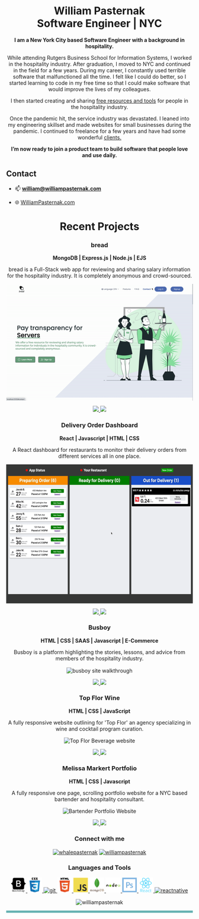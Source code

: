 <div align = 'center'>
    <h1> William Pasternak <br> Software Engineer | NYC </h1>
    <p><strong>I am a New York City based Software Engineer with a background in hospitality.</strong></p>
</div>

<div align = 'center'>
While attending Rutgers Business School for Information Systems, I worked in the hospitality industry. After graduation, I moved to NYC and continued in the field for a few years. During my career, I constantly used terrible software that malfunctioned all the time. I felt like I could do better, so I started learning to code in my free time so that I could make software that would improve the lives of my colleagues.

I then started creating and sharing [free resources and tools](http://www.onbarmanagement.com/) for people in the hospitality industry. 

Once the pandemic hit, the service industry was devastated. I leaned into my engineering skillset and made websites for small businesses during the pandemic. I continued to freelance for a few years and have had some wonderful [clients.](https://www.williampasternak.com/)

<strong >  I’m now ready to join a product team to build software that people love and use daily.  </strong>
</div>
    
<h2> Contact </h2>

- 📫 **william@williampasternak.com**

- 🌐 [WilliamPasternak.com](https://www.williampasternak.com/)


<h1 align="center"> Recent Projects</h1>
<table bordercolor="#66b2b2">
    
  <!-- bread -->
  <h3 align="center">bread</h3>
    <strong> <p align = 'center' > MongoDB | Express.js | Node.js | EJS </p> </strong>
  <p align ='center'> bread is a Full-Stack web app for reviewing and sharing salary information for the hospitality industry. It is completely anonymous and crowd-sourced. </p>
    

<!-- Gif Site Demo -->
  <p align = 'center'><img align="center" src="https://github.com/WilliamPasternak/bread/blob/main/bread.gif" alt="bread project walkthrough"></p>
  

<!-- Icons -->
  <p align = 'center'>
  <a href="https://github.com/WilliamPasternak/bread" target="_blank">
    <img src="https://img.shields.io/static/v1?label=|&message=REPO&color=23555f&style=plastic&logo=github&logo-color=white"/>
  </a>  
  
 
  <a href="http://www.86bread.com" target="_blank">
    <img src="https://img.shields.io/static/v1?label=|&message=WEBSITE&color=cdf998&style=plastic&logo=wordpress&logo-color=white"/>
  </a>

  </p>
   
 <!-- React Dashboard --> 
   <h3 align="center">Delivery Order Dashboard</h3>
        <strong> <p align = 'center' > React | Javascript | HTML | CSS </p> </strong>
  <p align ='center'> A React dashboard for restaurants to monitor their delivery orders from different services all in one place. </p>

<!-- Gif Site Demo -->
  <p align = 'center'><img align="center" width = '600' height = '375'  src="https://github.com/WilliamPasternak/React-Delivery-App/raw/main/walkthrough.gif" alt="Delivery App Dashboard Screen"></p>

<!-- Icons -->
  <p align = 'center'>
  <a href="https://github.com/WilliamPasternak/React-Delivery-App" target="_blank">
    <img src="https://img.shields.io/static/v1?label=|&message=REPO&color=23555f&style=plastic&logo=github&logo-color=white"/>
  </a>  
  <a href="https://delivery-order-dashboard.netlify.app/" target="_blank">
    <img src="https://img.shields.io/static/v1?label=|&message=WEBSITE&color=cdf998&style=plastic&logo=wordpress&logo-color=white"/>
  </a>
  </p>   
    
 
<!-- busboy --> 
   <h3 align="center">Busboy</h3>
        <strong> <p align = 'center' > HTML | CSS | SAAS | Javascript | E-Commerce </p> </strong>
  <p align ='center'> Busboy is a platform highlighting the stories, lessons, and advice from members of the hospitality industry.  </p>

<!-- Gif Site Demo -->
  <p align = 'center'><img align="center" width = '600' height = '375'  src="https://github.com/WilliamPasternak/busboy/blob/main/busyboy.gif" alt="busboy site walkthrough"></p>
    
<!-- Icons -->
  <p align = 'center'>
  <a href="https://github.com/WilliamPasternak/busboy" target="_blank">
    <img src="https://img.shields.io/static/v1?label=|&message=REPO&color=23555f&style=plastic&logo=github&logo-color=white"/>
  </a>  
  <a href="https://busboy.co/" target="_blank">
    <img src="https://img.shields.io/static/v1?label=|&message=WEBSITE&color=cdf998&style=plastic&logo=wordpress&logo-color=white"/>
  </a>
  </p>

  <!-- Top Flor Beverage --> 
   <h3 align="center"> Top Flor Wine </h3>
        <strong> <p align = 'center' > HTML | CSS | JavaScript </p> </strong>
  <p align ='center'> A fully responsive website outlining for 'Top Flor' an agency specializing in wine and cocktail program curation.</p>

<!-- Gif Site Demo -->
  <p align = 'center'><img align="center" src="https://github.com/WilliamPasternak/Top-Flor/raw/main/Top%20Floor%20Walkthrough.gif" alt="Top Flor Beverage website"></p>
  
<!-- Icons -->
  <p align = 'center'>
  <a href="https://github.com/WilliamPasternak/Top-Flor" target="_blank">
    <img src="https://img.shields.io/static/v1?label=|&message=REPO&color=23555f&style=plastic&logo=github&logo-color=white"/>
  </a>  
  <a href="https://www.topflorwine.com" target="_blank">
    <img src="https://img.shields.io/static/v1?label=|&message=WEBSITE&color=cdf998&style=plastic&logo=wordpress&logo-color=white"/>
  </a>
  </p>
    
    
  <!-- Bartender Portfolio --> 
   <h3 align="center"> Melissa Markert Portfolio </h3>
        <strong> <p align = 'center' > HTML | CSS | Javascript </p> </strong>
  <p align ='center'> A fully responsive one page, scrolling portfolio website for a NYC based bartender and hospitality consultant.</p>
   
<!-- Site Demo -->
  <p align = 'center'><img align="center" width = '600' height = '375' src="https://github.com/WilliamPasternak/Bartender-Portfolio/blob/main/Beverage%20Consultant.png?raw=true" alt="Bartender Portfolio Website"></p>
  
  <!-- Icons -->
  <p align = 'center'>
  <a href="https://github.com/WilliamPasternak/bartender-portfolio" target="_blank">
    <img src="https://img.shields.io/static/v1?label=|&message=REPO&color=23555f&style=plastic&logo=github&logo-color=white"/>
  </a>  
  <a href="https://bartendingportfolio.netlify.app/" target="_blank">
    <img src="https://img.shields.io/static/v1?label=|&message=WEBSITE&color=cdf998&style=plastic&logo=wordpress&logo-color=white"/>
  </a>
  </p>
 
  
<!-- Connect -->
  <h3 align="center">Connect with me</h3>
  
<p align="center">
<a href="https://twitter.com/whalepasternak" target="blank"><img align="center" src="https://raw.githubusercontent.com/rahuldkjain/github-profile-readme-generator/master/src/images/icons/Social/twitter.svg" alt="whalepasternak" height="30" width="40" /></a>
<a href="https://linkedin.com/in/williampasternak" target="blank"><img align="center" src="https://raw.githubusercontent.com/rahuldkjain/github-profile-readme-generator/master/src/images/icons/Social/linked-in-alt.svg" alt="williampasternak" height="30" width="40" /></a>
</p>

<h3 align="center">Languages and Tools</h3>
<p align="center"> <a href="https://getbootstrap.com" target="_blank" rel="noreferrer"> <img src="https://raw.githubusercontent.com/devicons/devicon/master/icons/bootstrap/bootstrap-plain-wordmark.svg" alt="bootstrap" width="40" height="40"/> </a> <a href="https://www.w3schools.com/css/" target="_blank" rel="noreferrer"> <img src="https://raw.githubusercontent.com/devicons/devicon/master/icons/css3/css3-original-wordmark.svg" alt="css3" width="40" height="40"/> </a> <a href="https://git-scm.com/" target="_blank" rel="noreferrer"> <img src="https://www.vectorlogo.zone/logos/git-scm/git-scm-icon.svg" alt="git" width="40" height="40"/> </a> <a href="https://www.w3.org/html/" target="_blank" rel="noreferrer"> <img src="https://raw.githubusercontent.com/devicons/devicon/master/icons/html5/html5-original-wordmark.svg" alt="html5" width="40" height="40"/> </a> <a href="https://developer.mozilla.org/en-US/docs/Web/JavaScript" target="_blank" rel="noreferrer"> <img src="https://raw.githubusercontent.com/devicons/devicon/master/icons/javascript/javascript-original.svg" alt="javascript" width="40" height="40"/> </a> <a href="https://www.mongodb.com/" target="_blank" rel="noreferrer"> <img src="https://raw.githubusercontent.com/devicons/devicon/master/icons/mongodb/mongodb-original-wordmark.svg" alt="mongodb" width="40" height="40"/> </a> <a href="https://nodejs.org" target="_blank" rel="noreferrer"> <img src="https://raw.githubusercontent.com/devicons/devicon/master/icons/nodejs/nodejs-original-wordmark.svg" alt="nodejs" width="40" height="40"/> </a> <a href="https://www.photoshop.com/en" target="_blank" rel="noreferrer"> <img src="https://raw.githubusercontent.com/devicons/devicon/master/icons/photoshop/photoshop-line.svg" alt="photoshop" width="40" height="40"/> </a> <a href="https://reactjs.org/" target="_blank" rel="noreferrer"> <img src="https://raw.githubusercontent.com/devicons/devicon/master/icons/react/react-original-wordmark.svg" alt="react" width="40" height="40"/> </a> <a href="https://reactnative.dev/" target="_blank" rel="noreferrer"> <img src="https://reactnative.dev/img/header_logo.svg" alt="reactnative" width="40" height="40"/> </a> </p>

<p align = 'center'>
<img align="center" src="https://github-readme-streak-stats.herokuapp.com/?user=williampasternak&" alt="williampasternak">
</p>
